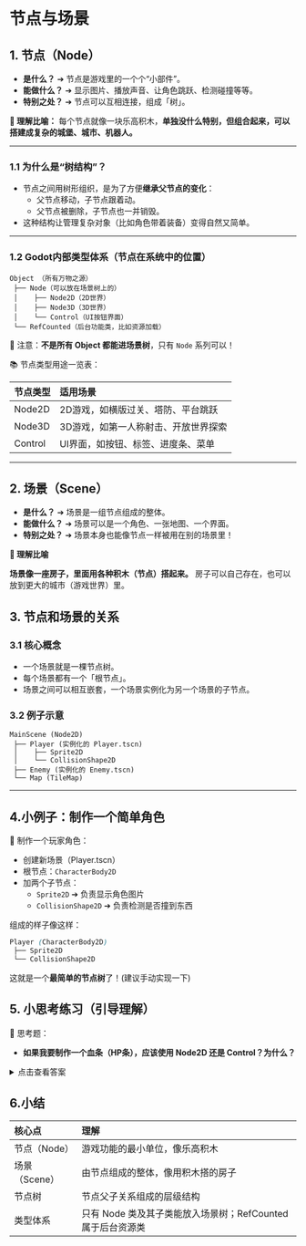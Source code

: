 # 节点与场景

## 1. 节点（Node）

- **是什么？**
   ➔ 节点是游戏里的一个个“小部件”。
- **能做什么？**
   ➔ 显示图片、播放声音、让角色跳跃、检测碰撞等等。
- **特别之处？**
   ➔ 节点可以互相连接，组成「树」。

**🧱  理解比喻：**
每个节点就像一块乐高积木，**单独没什么特别，但组合起来，可以搭建成复杂的城堡、城市、机器人。**

---

### 1.1 为什么是“树结构”？

- 节点之间用树形组织，是为了方便**继承父节点的变化**：
  - 父节点移动，子节点跟着动。
  - 父节点被删除，子节点也一并销毁。
- 这种结构让管理复杂对象（比如角色带着装备）变得自然又简单。

---

### 1.2 Godot内部类型体系（节点在系统中的位置）

```plaintext
Object （所有万物之源）
 ├── Node（可以放在场景树上的）
 │    ├── Node2D（2D世界）
 │    ├── Node3D（3D世界）
 │    └── Control（UI按钮界面）
 └── RefCounted（后台功能类，比如资源加载）
```

🔔 注意：**不是所有 Object 都能进场景树**，只有 `Node` 系列可以！

📚 节点类型用途一览表：

| 节点类型 | 适用场景                             |
| :------- | :----------------------------------- |
| Node2D   | 2D游戏，如横版过关、塔防、平台跳跃   |
| Node3D   | 3D游戏，如第一人称射击、开放世界探索 |
| Control  | UI界面，如按钮、标签、进度条、菜单   |

---



## 2. 场景（Scene）

- **是什么？**
   ➔ 场景是一组节点组成的整体。
- **能做什么？**
   ➔ 场景可以是一个角色、一张地图、一个界面。
- **特别之处？**
   ➔ 场景本身也能像节点一样被用在别的场景里！

**🏡 理解比喻**

**场景像一座房子，里面用各种积木（节点）搭起来。**
 房子可以自己存在，也可以放到更大的城市（游戏世界）里。

## 3. 节点和场景的关系

### 3.1 核心概念

- 一个场景就是一棵节点树。
- 每个场景都有一个「根节点」。
- 场景之间可以相互嵌套，一个场景实例化为另一个场景的子节点。

### 3.2 例子示意

```plaintext
MainScene (Node2D)
 ├── Player (实例化的 Player.tscn)
 │    ├── Sprite2D
 │    └── CollisionShape2D
 ├── Enemy (实例化的 Enemy.tscn)
 └── Map (TileMap)
```

---



## 4.小例子：制作一个简单角色

👾 制作一个玩家角色：

- 创建新场景（Player.tscn）
- 根节点：`CharacterBody2D`
- 加两个子节点：
  - `Sprite2D` ➔ 负责显示角色图片
  - `CollisionShape2D` ➔ 负责检测是否撞到东西

组成的样子像这样：

```scss
Player (CharacterBody2D)
 ├── Sprite2D
 └── CollisionShape2D
```

这就是一个**最简单的节点树**了！(建议手动实现一下)

## 5. 小思考练习（引导理解）

🧠 思考题：

- **如果我要制作一个血条（HP条），应该使用 Node2D 还是 Control？为什么？**

<details>
<summary>点击查看答案</summary>
<p>答：使用 `Control`，因为血条属于 UI 元素，需要跟随屏幕而非场景坐标变化。</p>
</details>

## 6.小结

| 核心点        | 理解                                                        |
| :------------ | :---------------------------------------------------------- |
| 节点（Node）  | 游戏功能的最小单位，像乐高积木                              |
| 场景（Scene） | 由节点组成的整体，像用积木搭的房子                          |
| 节点树        | 节点父子关系组成的层级结构                                  |
| 类型体系      | 只有 Node 类及其子类能放入场景树；RefCounted 属于后台资源类 |